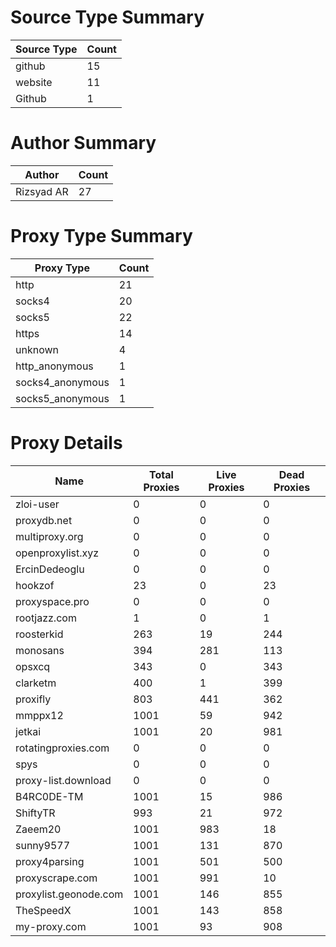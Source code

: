 # Source Type Summary

| Source Type | Count |
|-------------|-------|
| github | 15 |
| website | 11 |
| Github | 1 |


# Author Summary

| Author | Count |
|--------|-------|
| Rizsyad AR | 27 |


# Proxy Type Summary

| Proxy Type | Count |
|------------|-------|
| http | 21 |
| socks4 | 20 |
| socks5 | 22 |
| https | 14 |
| unknown | 4 |
| http_anonymous | 1 |
| socks4_anonymous | 1 |
| socks5_anonymous | 1 |


# Proxy Details

| Name | Total Proxies | Live Proxies | Dead Proxies |
|------|---------------|--------------|---------------|
| zloi-user | 0 | 0 | 0 |
| proxydb.net | 0 | 0 | 0 |
| multiproxy.org | 0 | 0 | 0 |
| openproxylist.xyz | 0 | 0 | 0 |
| ErcinDedeoglu | 0 | 0 | 0 |
| hookzof | 23 | 0 | 23 |
| proxyspace.pro | 0 | 0 | 0 |
| rootjazz.com | 1 | 0 | 1 |
| roosterkid | 263 | 19 | 244 |
| monosans | 394 | 281 | 113 |
| opsxcq | 343 | 0 | 343 |
| clarketm | 400 | 1 | 399 |
| proxifly | 803 | 441 | 362 |
| mmppx12 | 1001 | 59 | 942 |
| jetkai | 1001 | 20 | 981 |
| rotatingproxies.com | 0 | 0 | 0 |
| spys | 0 | 0 | 0 |
| proxy-list.download | 0 | 0 | 0 |
| B4RC0DE-TM | 1001 | 15 | 986 |
| ShiftyTR | 993 | 21 | 972 |
| Zaeem20 | 1001 | 983 | 18 |
| sunny9577 | 1001 | 131 | 870 |
| proxy4parsing | 1001 | 501 | 500 |
| proxyscrape.com | 1001 | 991 | 10 |
| proxylist.geonode.com | 1001 | 146 | 855 |
| TheSpeedX | 1001 | 143 | 858 |
| my-proxy.com | 1001 | 93 | 908 |
